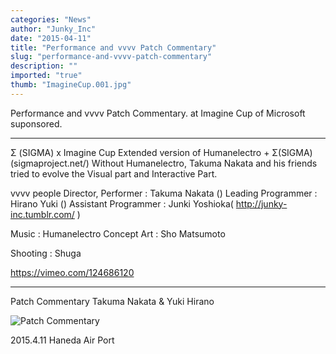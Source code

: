 ```yaml
---
categories: "News"
author: "Junky_Inc"
date: "2015-04-11"
title: "Performance and vvvv Patch Commentary"
slug: "performance-and-vvvv-patch-commentary"
description: ""
imported: "true"
thumb: "ImagineCup.001.jpg"
---
```



Performance and vvvv Patch Commentary. at Imagine Cup of Microsoft suponsored.

-----------------------------------------------------------------------------------

Σ (SIGMA) x Imagine Cup
Extended version of Humanelectro + Σ(SIGMA) (sigmaproject.net/)
Without Humanelectro, Takuma Nakata and his friends tried to evolve the Visual part and Interactive Part.

vvvv people
Director, Performer : Takuma Nakata ([](takumatn.com/))
Leading Programmer : Hirano Yuki ([](youtube.com/channel/UC3xg6UbFoKFcWcNd7QvbUtw))
Assistant Programmer : Junki Yoshioka( <http://junky-inc.tumblr.com/> )

Music : Humanelectro
Concept Art : Sho Matsumoto

Shooting : Shuga

<https://vimeo.com/124686120>

-----------------------------------------------------------------------------------

Patch Commentary
Takuma Nakata & Yuki Hirano


![Patch Commentary](ImagineCup.001.jpg) 


2015.4.11 Haneda Air Port


